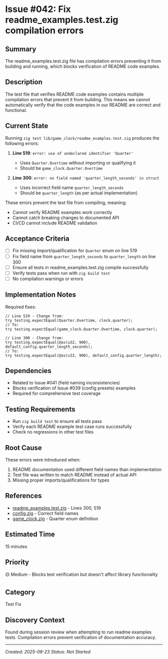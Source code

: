# Issue #042: Fix readme_examples.test.zig compilation errors

## Summary
The readme_examples.test.zig file has compilation errors preventing it from building and running, which blocks verification of README code examples.

## Description
The test file that verifies README code examples contains multiple compilation errors that prevent it from building. This means we cannot automatically verify that the code examples in our README are correct and functional.

## Current State
Running `zig test lib/game_clock/readme_examples.test.zig` produces the following errors:

1. **Line 519**: `error: use of undeclared identifier 'Quarter'`
   - Uses `Quarter.Overtime` without importing or qualifying it
   - Should be `game_clock.Quarter.Overtime`

2. **Line 300**: `error: no field named 'quarter_length_seconds' in struct`
   - Uses incorrect field name `quarter_length_seconds`
   - Should be `quarter_length` (as per actual implementation)

These errors prevent the test file from compiling, meaning:
- Cannot verify README examples work correctly
- Cannot catch breaking changes to documented API
- CI/CD cannot include README validation

## Acceptance Criteria
- [ ] Fix missing import/qualification for `Quarter` enum on line 519
- [ ] Fix field name from `quarter_length_seconds` to `quarter_length` on line 300
- [ ] Ensure all tests in readme_examples.test.zig compile successfully
- [ ] Verify tests pass when run with `zig build test`
- [ ] No compilation warnings or errors

## Implementation Notes
Required fixes:

```zig
// Line 519 - Change from:
try testing.expectEqual(Quarter.Overtime, clock.quarter);
// To:
try testing.expectEqual(game_clock.Quarter.Overtime, clock.quarter);

// Line 300 - Change from:
try testing.expectEqual(@as(u32, 900), default_config.quarter_length_seconds);
// To:
try testing.expectEqual(@as(u32, 900), default_config.quarter_length);
```

## Dependencies
- Related to Issue #041 (field naming inconsistencies)
- Blocks verification of Issue #039 (config presets) examples
- Required for comprehensive test coverage

## Testing Requirements
- Run `zig build test` to ensure all tests pass
- Verify each README example test case runs successfully
- Check no regressions in other test files

## Root Cause
These errors were introduced when:
1. README documentation used different field names than implementation
2. Test file was written to match README instead of actual API
3. Missing proper imports/qualifications for types

## References
- [readme_examples.test.zig](/home/fisty/code/zig-nfl-clock/lib/game_clock/readme_examples.test.zig) - Lines 300, 519
- [config.zig](/home/fisty/code/zig-nfl-clock/lib/game_clock/utils/config/config.zig) - Correct field names
- [game_clock.zig](/home/fisty/code/zig-nfl-clock/lib/game_clock/game_clock.zig) - Quarter enum definition

## Estimated Time
15 minutes

## Priority
🟡 Medium - Blocks test verification but doesn't affect library functionality

## Category
Test Fix

## Discovery Context
Found during session review when attempting to run readme examples tests. Compilation errors prevent verification of documentation accuracy.

---
*Created: 2025-08-23*
*Status: Not Started*